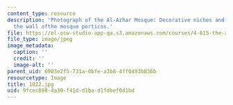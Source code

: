 ```yaml
---
content_type: resource
description: 'Photograph of the Al-Azhar Mosque: Decorative niches and roundels on
  the wall ofthe mosque porticos.'
file: https://ol-ocw-studio-app-qa.s3.amazonaws.com/courses/4-615-the-architecture-of-cairo-spring-2002/9fcec8984a30f41dd1bad1fdbef0d1bd_1022.jpg
file_type: image/jpeg
image_metadata:
  caption: ''
  credit: ''
  image-alt: ''
parent_uid: 6903e2f5-731a-0bfe-a3b8-4ff0493b836b
resourcetype: Image
title: 1022.jpg
uid: 9fcec898-4a30-f41d-d1ba-d1fdbef0d1bd
---
```

